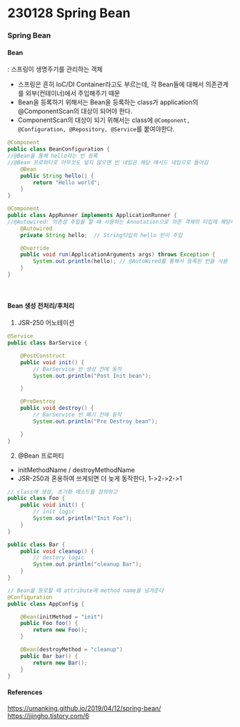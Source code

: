 # 230128 Spring Bean

### Spring Bean

#### Bean

: 스프링이 생명주기를 관리하는 객체

- 스프링은 흔히 IoC/DI Container라고도 부르는데, 각 Bean들에 대해서 의존관계를 외부(컨테이너)에서 주입해주기 때문
- Bean을 등록하기 위해서는 Bean을 등록하는 class가 application의 @ComponentScan의 대상이 되어야 한다.
- ComponentScan의 대상이 되기 위해서는 class에 `@Component, @Configuration, @Repository, @Service`를 붙여야한다.

```java
@Component
public class BeanConfiguration {
//@Bean을 통해 hello라는 빈 등록
//@Bean 프로퍼티로 아무것도 넣지 않으면 빈 네임은 해당 메서드 네임으로 들어감
    @Bean
    public String hello() {
        return "Hello world";
    }
}
```

```java
@Component
public class AppRunner implements ApplicationRunner {
//@Autowired: 의존성 주입을 할 때 사용하는 Annotation으로 의존 객체의 타입에 해당하는 bean을 찾아 주입하는 역할
    @Autowired
    private String hello;  // String타입의 hello 빈이 주입

    @Override
    public void run(ApplicationArguments args) throws Exception {
        System.out.println(hello); // @AutoWired를 통해서 등록된 빈을 사용
    }
}
```

<br/>

#### Bean 생성 전처리/후처리

1. JSR-250 어노테이션

```java
@Service
public class BarService {

    @PostConstruct
    public void init() {
        // BarService 빈 생성 전에 동작
        System.out.println("Post Init bean");

    }

    @PreDestroy
    public void destroy() {
        // BarService 빈 폐기 전에 동작
        System.out.println("Pre Destroy bean");

    }
}
```

2. @Bean 프로퍼티

- initMethodName / destroyMethodName
- JSR-250과 혼용하여 쓰게되면 더 늦게 동작한다, 1->2->2->1

```java
// class에 생성, 초기화 메소드를 정의하고
public class Foo {
    public void init() {
        // init logic
        System.out.println("Init Foo");
    }
}

public class Bar {
    public void cleanup() {
        // destory logic
        System.out.println("cleanup Bar");
    }
}
```

```java
// Bean을 등로할 때 attribute에 method name을 넘겨준다
@Configuration
public class AppConfig {

    @Bean(initMethod = "init")
    public Foo foo() {
        return new Foo();
    }

    @Bean(destroyMethod = "cleanup")
    public Bar bar() {
        return new Bar();
    }
}
```

#### References

https://umanking.github.io/2019/04/12/spring-bean/
https://jjingho.tistory.com/6
